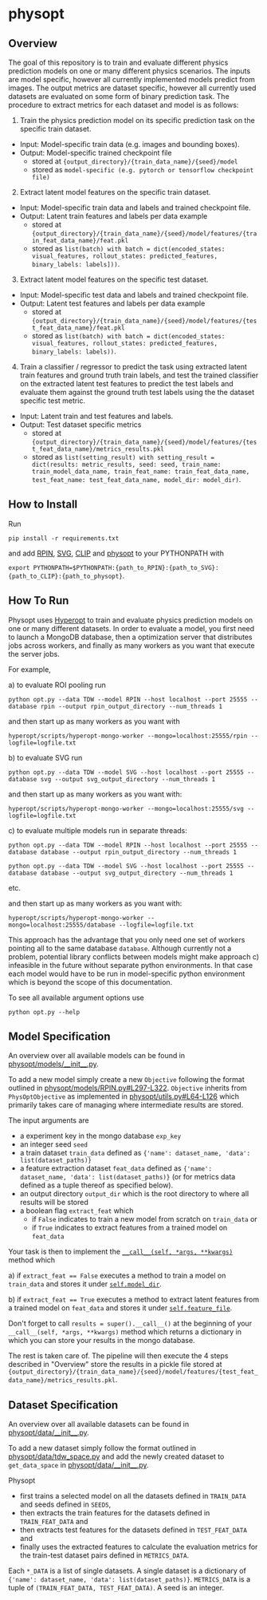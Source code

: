 # physopt

## Overview
The goal of this repository is to train and evaluate different physics prediction models on one or many different physics scenarios. The inputs are model specific, however all currently implemented models predict from images. The output metrics are dataset specific, however all currently used datasets are evaluated on some form of binary prediction task. The procedure to extract metrics for each dataset and model is as follows:

1. Train the physics prediction model on its specific prediction task on the specific train dataset.
  - Input: Model-specific train data (e.g. images and bounding boxes).
  - Output: Model-specific trained checkpoint file
    - stored at `{output_directory}/{train_data_name}/{seed}/model`
    - stored as `model-specific (e.g. pytorch or tensorflow checkpoint file)`
2. Extract latent model features on the specific train dataset.
  - Input: Model-specific train data and labels and trained checkpoint file.
  - Output: Latent train features and labels per data example
    - stored at `{output_directory}/{train_data_name}/{seed}/model/features/{train_feat_data_name}/feat.pkl`
    - stored as `list(batch) with batch = dict(encoded_states: visual_features, rollout_states: predicted_features, binary_labels: labels]))`.
3. Extract latent model features on the specific test dataset.
  - Input: Model-specific test data and labels and trained checkpoint file.
  - Output: Latent test features and labels per data example 
    - stored at `{output_directory}/{train_data_name}/{seed}/model/features/{test_feat_data_name}/feat.pkl`
    - stored as `list(batch) with batch = dict(encoded_states: visual_features, rollout_states: predicted_features, binary_labels: labels))`.
4. Train a classifier / regressor to predict the task using extracted latent train features and ground truth train labels, and test the trained classifier on the extracted latent test features to predict the test labels and evaluate them against the ground truth test labels using the the dataset specific test metric.
  - Input: Latent train and test features and labels.
  - Output: Test dataset specific metrics 
    - stored at `{output_directory}/{train_data_name}/{seed}/model/features/{test_feat_data_name}/metrics_results.pkl`
    - stored as `list(setting_result) with setting_result = dict(results: metric_results, seed: seed, train_name: train_model_data_name, train_feat_name: train_feat_data_name, test_feat_name: test_feat_data_name, model_dir: model_dir)`. 

## How to Install

Run

`pip install -r requirements.txt`

and add [RPIN](https://github.com/neuroailab/RPIN), [SVG](https://github.com/neuroailab/svg), [CLIP](https://github.com/openai/CLIP) and [physopt](https://github.com/neuroailab/physopt) to your PYTHONPATH with 

`export PYTHONPATH=$PYTHONPATH:{path_to_RPIN}:{path_to_SVG}:{path_to_CLIP}:{path_to_physopt}`.

## How To Run

Physopt uses [Hyperopt](https://github.com/neuroailab/hyperopt) to train and evaluate physics prediction models on one or many different datasets. In order to evaluate a model, you first need to launch a MongoDB database, then a optimization server that distributes jobs across workers, and finally as many workers as you want that execute the server jobs.

For example,

a) to evaluate ROI pooling run

`python opt.py --data TDW --model RPIN --host localhost --port 25555 --database rpin --output rpin_output_directory --num_threads 1`

and then start up as many workers as you want with

`hyperopt/scripts/hyperopt-mongo-worker --mongo=localhost:25555/rpin --logfile=logfile.txt`


b) to evaluate SVG run

`python opt.py --data TDW --model SVG --host localhost --port 25555 --database svg --output svg_output_directory --num_threads 1`

and then start up as many workers as you want with:

`hyperopt/scripts/hyperopt-mongo-worker --mongo=localhost:25555/svg --logfile=logfile.txt`

c) to evaluate multiple models run in separate threads:

`python opt.py --data TDW --model RPIN --host localhost --port 25555 --database database --output rpin_output_directory --num_threads 1`

`python opt.py --data TDW --model SVG --host localhost --port 25555 --database database --output svg_output_directory --num_threads 1`

etc.

and then start up as many workers as you want with:

`hyperopt/scripts/hyperopt-mongo-worker --mongo=localhost:25555/database --logfile=logfile.txt`

This approach has the advantage that you only need one set of workers pointing all to the same database `database`. Although currently not a problem, potential library conflicts between models might make approach c) infeasible in the future without separate python environments. In that case each model would have to be run in model-specific python environment which is beyond the scope of this documentation.

To see all available argument options use

`python opt.py --help`

## Model Specification

An overview over all available models can be found in [physopt/models/\_\_init\_\_.py](https://github.com/neuroailab/physopt/blob/main/physopt/models/__init__.py).

To add a new model simply create a new `Objective` following the format outlined in [physopt/models/RPIN.py#L297-L322](https://github.com/neuroailab/physopt/blob/main/physopt/models/RPIN.py#L297-L322). `Objective` inherits from `PhysOptObjective` as implemented in [physopt/utils.py#L64-L126](https://github.com/neuroailab/physopt/blob/main/physopt/utils.py#L64-L126) which primarily takes care of managing where intermediate results are stored. 

The input arguments are
- a experiment key in the mongo database `exp_key`
- an integer seed `seed`
- a train dataset `train_data` defined as `{'name': dataset_name, 'data': list(dataset_paths)}`
- a feature extraction dataset `feat_data` defined as `{'name': dataset_name, 'data': list(dataset_paths)}` (or for metrics data defined as a tuple thereof as specified below).
- an output directory `output_dir` which is the root directory to where all results will be stored
- a boolean flag `extract_feat` which 
  - if `False` indicates to train a new model from scratch on `train_data` or 
  - if `True` indicates to extract features from a trained model on `feat_data`
  
Your task is then to implement the [`__call__(self, *args, **kwargs)`](https://github.com/neuroailab/physopt/blob/main/physopt/models/RPIN.py#L308-L322) method which

a) if `extract_feat == False` executes a method to train a model on `train_data` and stores it under [`self.model_dir`](https://github.com/neuroailab/physopt/blob/main/physopt/utils.py#L77-L78).

b) if `extract_feat == True` executes a method to extract latent features from a trained model on `feat_data` and stores it under [`self.feature_file`](https://github.com/neuroailab/physopt/blob/main/physopt/utils.py#L83-L84).

Don't forget to call `results = super().__call__()` at the beginning of your `__call__(self, *args, **kwargs)` method which returns a dictionary in which you can store your results in the mongo database.

The rest is taken care of. The pipeline will then execute the 4 steps described in "Overview" store the results in a pickle file stored at `{output_directory}/{train_data_name}/{seed}/model/features/{test_feat_data_name}/metrics_results.pkl`.

## Dataset Specification

An overview over all available datasets can be found in [physopt/data/\_\_init\_\_.py](https://github.com/neuroailab/physopt/blob/main/physopt/data/__init__.py).

To add a new dataset simply follow the format outlined in [physopt/data/tdw\_space.py](https://github.com/neuroailab/physopt/blob/main/physopt/data/tdw_space.py) and add the newly created dataset to `get_data_space` in [physopt/data/\_\_init\_\_.py](https://github.com/neuroailab/physopt/blob/main/physopt/data/__init__.py).

Physopt 
- first trains a selected model on all the datasets defined in `TRAIN_DATA` and seeds defined in `SEEDS`,
- then extracts the train features for the datasets defined in `TRAIN_FEAT_DATA` and 
- then extracts test features for the datasets defined in `TEST_FEAT_DATA` and 
- finally uses the extracted features to calculate the evaluation metrics for the train-test dataset pairs defined in `METRICS_DATA`. 

Each `*_DATA` is a list of single datasets. A single dataset is a dictionary of `{'name': dataset_name, 'data': list(dataset_paths)}`. `METRICS_DATA` is a tuple of `(TRAIN_FEAT_DATA, TEST_FEAT_DATA)`. A seed is an integer.
